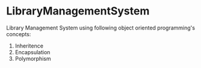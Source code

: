 # LibraryManagementSystem
Library Management System using following object oriented programming's concepts:
1. Inheritence
2. Encapsulation
3. Polymorphism
